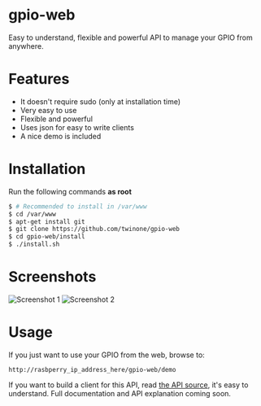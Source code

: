gpio-web
========


Easy to understand, flexible and powerful API to manage your GPIO from anywhere.


Features
========
  * It doesn't require sudo (only at installation time)
  * Very easy to use
  * Flexible and powerful
  * Uses json for easy to write clients
  * A nice demo is included
  

Installation
============

Run the following commands <b>as root</b>
```  bash
$ # Recommended to install in /var/www
$ cd /var/www
$ apt-get install git
$ git clone https://github.com/twinone/gpio-web
$ cd gpio-web/install
$ ./install.sh
```

Screenshots
===========

![Screenshot 1](https://raw.github.com/twinone/gpio-web/master/screenshots/screenshot1.png "Screenshot 1")
![Screenshot 2](https://raw.github.com/twinone/gpio-web/master/screenshots/screenshot2.png "Screenshot 2")


Usage
=====

If you just want to use your GPIO from the web, browse to:
```
http://rasbperry_ip_address_here/gpio-web/demo
```

If you want to build a client for this API, read [the API source](http://google.com), it's easy to understand.
Full documentation and API explanation coming soon.

